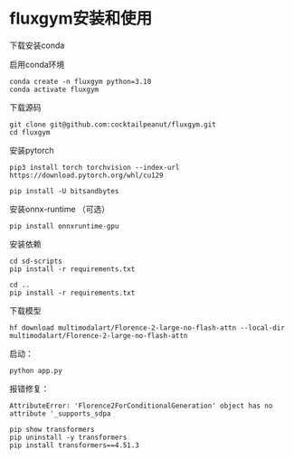 # fluxgym安装和使用

下载安装conda

启用conda环境

```
conda create -n fluxgym python=3.10
conda activate fluxgym
```

下载源码

```
git clone git@github.com:cocktailpeanut/fluxgym.git
cd fluxgym
```



安装pytorch

```
pip3 install torch torchvision --index-url https://download.pytorch.org/whl/cu129
```

```
pip install -U bitsandbytes
```

安装onnx-runtime （可选）

```
pip install onnxruntime-gpu
```



安装依赖

```shell
cd sd-scripts
pip install -r requirements.txt

cd ..
pip install -r requirements.txt
```



下载模型

```
hf download multimodalart/Florence-2-large-no-flash-attn --local-dir multimodalart/Florence-2-large-no-flash-attn         
```



启动：

```
python app.py
```



报错修复：

```
AttributeError: 'Florence2ForConditionalGeneration' object has no attribute '_supports_sdpa
```

```shell
pip show transformers
pip uninstall -y transformers
pip install transformers==4.51.3
```



